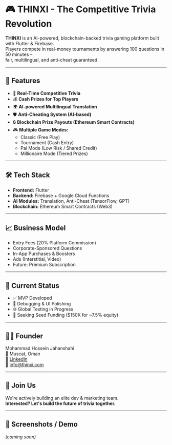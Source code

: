 # 🎮 THINXI - The Competitive Trivia Revolution

**THINXI** is an AI-powered, blockchain-backed trivia gaming platform built with Flutter & Firebase.  
Players compete in real-money tournaments by answering 100 questions in 50 minutes –  
fair, multilingual, and anti-cheat guaranteed.

---

## 🚀 Features

- 🧠 **Real-Time Competitive Trivia**  
- 💰 **Cash Prizes for Top Players**  
- 🌍 **AI-powered Multilingual Translation**  
- 🛡️ **Anti-Cheating System (AI-based)**  
- 🔒 **Blockchain Prize Payouts (Ethereum Smart Contracts)**  
- 🎮 **Multiple Game Modes:**  
  - Classic (Free Play)  
  - Tournament (Cash Entry)  
  - Pal Mode (Low Risk / Shared Credit)  
  - Millionaire Mode (Tiered Prizes)

---

## 🛠️ Tech Stack

- **Frontend:** Flutter  
- **Backend:** Firebase + Google Cloud Functions  
- **AI Modules:** Translation, Anti-Cheat (TensorFlow, GPT)  
- **Blockchain:** Ethereum Smart Contracts (Web3)  

---

## 📈 Business Model

- Entry Fees (20% Platform Commission)  
- Corporate-Sponsored Questions  
- In-App Purchases & Boosters  
- Ads (Interstitial, Video)  
- Future: Premium Subscription

---

## 🧪 Current Status

- ✅ MVP Developed  
- 🔄 Debugging & UI Polishing  
- 🌐 Global Testing in Progress  
- 🎯 Seeking Seed Funding ($150K for ~7.5% equity)  

---

## 👨‍💻 Founder

Mohammad Hossein Jahanshahi  
📍 Muscat, Oman  
🔗 [LinkedIn](https://www.linkedin.com/in/mhjha)  
📧 info@thinxi.com  

---

## 📲 Join Us

We're actively building an elite dev & marketing team.  
**Interested? Let's build the future of trivia together.**

---

## 📸 Screenshots / Demo

*(coming soon)*

